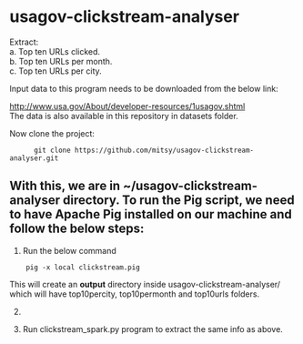 # usagov-clickstream-analyser
Extract:  
a.	Top ten URLs clicked.  
b.	Top ten URLs per month.  
c.	Top ten URLs per city.  

Input data to this program needs to be downloaded from the below link:

  http://www.usa.gov/About/developer-resources/1usagov.shtml  
  The data is also available in this repository in datasets folder. 

Now clone the project:
```
      git clone https://github.com/mitsy/usagov-clickstream-analyser.git
```      
With this, we are in ~/usagov-clickstream-analyser directory. To run the Pig script, we need to have Apache Pig installed on our machine and follow the below steps:
------
1. Run the below command 
```
    pig -x local clickstream.pig
```
This will create an **output** directory inside usagov-clickstream-analyser/ which will have top10percity, top10permonth and top10urls folders.

2. 


3. Run clickstream_spark.py program to extract the same info as above.
